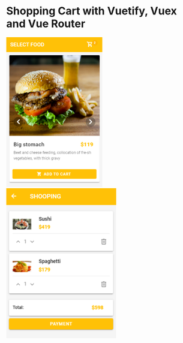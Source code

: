 # Shopping Cart with Vuetify, Vuex and Vue Router

<img src="screenshots/amber-shopping-cart.png" height="400" />
<img src="screenshots/amber-shopping-cart-2.png" height="400" />
